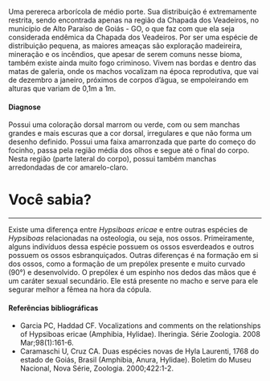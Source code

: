 ﻿Uma perereca arborícola de médio porte. Sua distribuição é extremamente restrita, sendo encontrada apenas na região da Chapada dos Veadeiros, no município de Alto Paraíso de Goiás - GO, o que faz com que ela seja considerada <glossario>endêmica</glossario> da Chapada dos Veadeiros. Por ser uma espécie de distribuição pequena, as maiores ameaças são exploração madeireira, mineração e os incêndios, que apesar de serem comuns nesse bioma, também existe ainda muito fogo criminoso.
Vivem nas bordas e dentro das matas de galeria, onde os machos vocalizam na época reprodutiva, que vai de dezembro a janeiro, próximos de corpos d’água, se empoleirando em alturas que variam de 0,1m a 1m.
#### Diagnose
Possui uma coloração dorsal marrom ou verde, com ou sem manchas grandes e mais escuras que a cor dorsal, irregulares e que não forma um desenho definido. Possui uma faixa amarronzada que parte do começo do focinho, passa pela região média dos olhos e segue até o final do corpo. Nesta região (parte lateral do corpo), possui também manchas arredondadas de cor amarelo-claro.
<div class="col-lg-12">
  <div class="jumbotron">
    <h1 class="display-4">Você sabia?</h1>
    <hr class="my-4">
    <p><p>Existe uma diferença entre <em>Hypsiboas ericae</em> e entre outras espécies de <em>Hypsiboas</em> relacionadas na osteologia, ou seja, nos ossos. Primeiramente, alguns indivíduos dessa espécie possuem os ossos esverdeados e outros possuem os ossos esbranquiçados. Outras diferenças é na formação em si dos ossos, como  a formação de um prepólex presente e muito curvado (90°) e desenvolvido. O prepólex é um espinho nos dedos das mãos que é um caráter sexual secundário. Ele está presente no macho e serve para ele segurar melhor a fêmea na hora da cópula.</p></p>
  </div>
</div>

#### Referências bibliográficas
* Garcia PC, Haddad CF. Vocalizations and comments on the relationships of Hypsiboas ericae (Amphibia, Hylidae). Iheringia. Série Zoologia. 2008 Mar;98(1):161-6.
* Caramaschi U, Cruz CA. Duas espécies novas de Hyla Laurenti, 1768 do estado de Goiás, Brasil (Amphibia, Anura, Hylidae). Boletim do Museu Nacional, Nova Série, Zoologia. 2000;422:1-2.